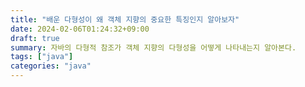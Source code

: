 ```yaml
---
title: "배운 다형성이 왜 객체 지향의 중요한 특징인지 알아보자"
date: 2024-02-06T01:24:32+09:00
draft: true
summary: 자바의 다형적 참조가 객체 지향의 다형성을 어떻게 나타내는지 알아본다.
tags: ["java"]
categories: "java"
---
```

